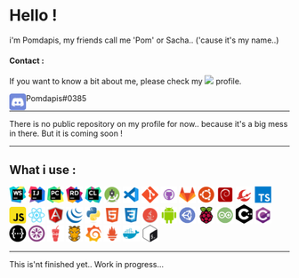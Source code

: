 # Hello ! 
i'm Pomdapis, my friends call me 'Pom' or Sacha.. ('cause it's my name..)

#### Contact :

If you want to know a bit about me, please check my [<img width="22px" src="https://cdn.worldvectorlogo.com/logos/linkedin-icon-2.svg" />](https://www.linkedin.com/in/sacha-hennaut-developer-full-stack/) profile.

<img align="left" width="30px" src="https://github.com/Pomdapis/Pomdapis/blob/master/discord_icon_130958.svg" /> Pomdapis#0385
____

There is no public repository on my profile for now.. because it's a big mess in there. But it is coming soon !

____

## What i use :

[<img width="30px" src="https://github.com/Pomdapis/Pomdapis/blob/master/icon-webstorm.svg" />](https://www.jetbrains.com/) 
[<img width="30px" src="https://github.com/Pomdapis/Pomdapis/blob/master/icon-intellij-idea.svg" />](https://www.jetbrains.com/)
[<img width="30px" src="https://github.com/Pomdapis/Pomdapis/blob/master/icon-pycharm.svg" />](https://www.jetbrains.com/)
[<img width="30px" src="https://github.com/Pomdapis/Pomdapis/blob/master/icon-rider.svg" />](https://www.jetbrains.com/)
[<img width="30px" src="https://github.com/Pomdapis/Pomdapis/blob/master/icon_CLion.svg" />](https://www.jetbrains.com/)
[<img width="30px" src="https://github.com/Pomdapis/Pomdapis/blob/master/androidstudio_93831.svg" />](https://developer.android.com/studio)
[<img width="30px" src="https://github.com/Pomdapis/Pomdapis/blob/master/file_type_vscode_icon_130084.svg" />](https://code.visualstudio.com/)
[<img width="30px" src="https://github.com/Pomdapis/Pomdapis/blob/master/git_plain_logo_icon_146507.svg" />](https://git-scm.com/)
[<img width="30px" src="https://github.com/Pomdapis/Pomdapis/blob/master/github_git_hub_logo_icon_132878.svg" />](https://github.com/Pomdapis)
[<img width="30px" src="https://github.com/Pomdapis/Pomdapis/blob/master/gitlab_original_logo_icon_146503.svg" />](https://about.gitlab.com/)
[<img width="30px" src="https://github.com/Pomdapis/Pomdapis/blob/master/ubuntu_plain_logo_icon_146631.svg" />](https://ubuntu.com/)
[<img width="30px" src="https://github.com/Pomdapis/Pomdapis/blob/master/distributorlogodebian_103834.svg" />](https://www.debian.org/index.fr.html)
[<img width="30px" src="https://github.com/Pomdapis/Pomdapis/blob/master/regolith.png" />](https://regolith-linux.org/)
[<img width="30px" src="https://github.com/Pomdapis/Pomdapis/blob/master/typescript_plain_logo_icon_146316.svg" />](https://www.typescriptlang.org/)
[<img width="30px" src="https://github.com/Pomdapis/Pomdapis/blob/master/javascript_icon_130900.svg" />](https://www.javascript.com/)
[<img width="30px" src="https://github.com/Pomdapis/Pomdapis/blob/master/react_original_logo_icon_146374.svg" />](https://fr.reactjs.org/)
[<img width="30px" src="https://github.com/Pomdapis/Pomdapis/blob/master/angularjs_original_logo_icon_146649.svg" />](https://angularjs.org/)
[<img width="30px" src="https://github.com/Pomdapis/Pomdapis/blob/master/jquery_plain_logo_icon_146444.svg" />](https://jquery.com/)
[<img width="30px" src="https://github.com/Pomdapis/Pomdapis/blob/master/python_original_logo_icon_146381.svg" />](https://www.python.org/)
[<img width="30px" src="https://github.com/Pomdapis/Pomdapis/blob/master/file_type_html_icon_130541.svg" />]()
[<img width="30px" src="https://github.com/Pomdapis/Pomdapis/blob/master/file_type_css_icon_130661.svg" />]()
[<img width="30px" src="https://github.com/Pomdapis/Pomdapis/blob/master/java_93883.svg" />](https://www.java.com/fr/)
[<img width="30px" src="https://github.com/Pomdapis/Pomdapis/blob/master/Android_icon-icons.com_66772.svg" />]()
[<img width="30px" src="https://github.com/Pomdapis/Pomdapis/blob/master/unityeditoricon_103179.svg" />](https://unity.com/fr)
[<img width="30px" src="https://github.com/Pomdapis/Pomdapis/blob/master/raspberrypi_logo_icon_168029.svg" />](https://www.raspberrypi.org/)
[<img width="30px" src="https://github.com/Pomdapis/Pomdapis/blob/master/arduino_103028.svg" />](https://www.arduino.cc/)
[<img width="30px" src="https://github.com/Pomdapis/Pomdapis/blob/master/c_icon_132529.svg" />]()
[<img width="30px" src="https://github.com/Pomdapis/Pomdapis/blob/master/csharp_original_logo_icon_146578.svg" />]()
[<img width="30px" src="https://github.com/Pomdapis/Pomdapis/blob/master/swagger_icon_131958.svg" />](https://swagger.io/)
[<img width="30px" src="https://github.com/Pomdapis/Pomdapis/blob/master/jasmine_plain_logo_icon_146460.svg" />](https://jasmine.github.io/)
[<img width="30px" src="https://github.com/Pomdapis/Pomdapis/blob/master/gulp_plain_logo_icon_146485.svg" />](https://gulpjs.com/)
[<img width="30px" src="https://github.com/Pomdapis/Pomdapis/blob/master/grunt_original_logo_icon_146488.svg" />](https://gruntjs.com/)
[<img width="30px" src="https://github.com/Pomdapis/Pomdapis/blob/master/grafana_logo_icon_171048.svg" />](https://grafana.com/)
[<img width="30px" src="https://github.com/Pomdapis/Pomdapis/blob/master/file_type_prometheus_icon_130229.svg" />](https://prometheus.io/)
[<img width="30px" src="https://github.com/Pomdapis/Pomdapis/blob/master/docker_plain_logo_icon_146554.svg" />](https://www.docker.com/)
[<img width="30px" src="https://github.com/Pomdapis/Pomdapis/blob/master/gnu_bash_logo_icon_170079.svg" />](https://www.gnu.org/software/bash/)


____
<!-- 
[<img width="30px" src="" />]()

-->

This is'nt finished yet.. Work in progress...
